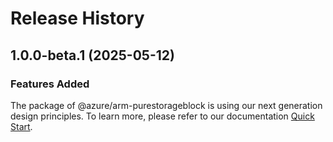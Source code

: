 # Release History
    
## 1.0.0-beta.1 (2025-05-12)

### Features Added

The package of @azure/arm-purestorageblock is using our next generation design principles. To learn more, please refer to our documentation [Quick Start](https://aka.ms/azsdk/js/mgmt/quickstart).
